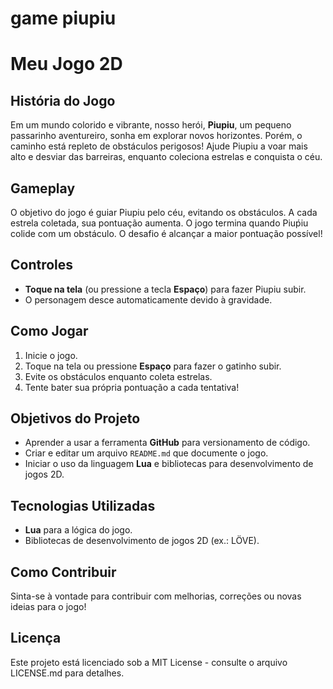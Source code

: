 # game piupiu 

# Meu Jogo 2D

## História do Jogo
Em um mundo colorido e vibrante, nosso herói, **Piupiu**, um pequeno passarinho aventureiro, sonha em explorar novos horizontes. Porém, o caminho está repleto de obstáculos perigosos! Ajude Piupiu a voar mais alto e desviar das barreiras, enquanto coleciona estrelas e conquista o céu.

## Gameplay
O objetivo do jogo é guiar Piupiu pelo céu, evitando os obstáculos. A cada estrela coletada, sua pontuação aumenta. O jogo termina quando Piuṕiu colide com um obstáculo. O desafio é alcançar a maior pontuação possível!

## Controles
- **Toque na tela** (ou pressione a tecla **Espaço**) para fazer Piupiu subir.
- O personagem desce automaticamente devido à gravidade.

## Como Jogar
1. Inicie o jogo.
2. Toque na tela ou pressione **Espaço** para fazer o gatinho subir.
3. Evite os obstáculos enquanto coleta estrelas.
4. Tente bater sua própria pontuação a cada tentativa!

## Objetivos do Projeto
- Aprender a usar a ferramenta **GitHub** para versionamento de código.
- Criar e editar um arquivo `README.md` que documente o jogo.
- Iniciar o uso da linguagem **Lua** e bibliotecas para desenvolvimento de jogos 2D.

## Tecnologias Utilizadas
- **Lua** para a lógica do jogo.
- Bibliotecas de desenvolvimento de jogos 2D (ex.: LÖVE).

## Como Contribuir
Sinta-se à vontade para contribuir com melhorias, correções ou novas ideias para o jogo!

## Licença
Este projeto está licenciado sob a MIT License - consulte o arquivo LICENSE.md para detalhes.


